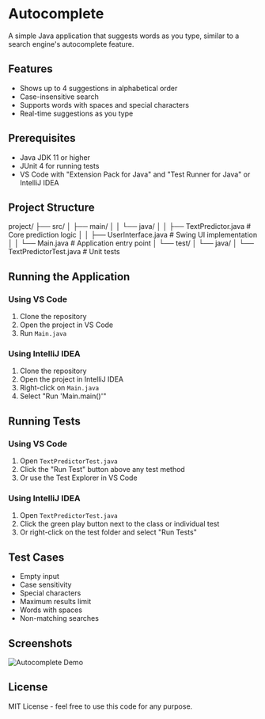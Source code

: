 # Autocomplete

A simple Java application that suggests words as you type, similar to a search engine's autocomplete feature.

## Features
- Shows up to 4 suggestions in alphabetical order
- Case-insensitive search
- Supports words with spaces and special characters
- Real-time suggestions as you type

## Prerequisites
- Java JDK 11 or higher
- JUnit 4 for running tests
- VS Code with "Extension Pack for Java" and "Test Runner for Java" or IntelliJ IDEA

## Project Structure

project/
├── src/
│ ├── main/
│ │ └── java/
│ │ ├── TextPredictor.java # Core prediction logic
│ │ ├── UserInterface.java # Swing UI implementation
│ │ └── Main.java # Application entry point
│ └── test/
│   └── java/
│       └── TextPredictorTest.java # Unit tests


## Running the Application

### Using VS Code
1. Clone the repository
2. Open the project in VS Code
3. Run `Main.java`

### Using IntelliJ IDEA
1. Clone the repository
2. Open the project in IntelliJ IDEA
3. Right-click on `Main.java`
4. Select "Run 'Main.main()'"

## Running Tests

### Using VS Code
1. Open `TextPredictorTest.java`
2. Click the "Run Test" button above any test method
3. Or use the Test Explorer in VS Code

### Using IntelliJ IDEA
1. Open `TextPredictorTest.java`
2. Click the green play button next to the class or individual test
3. Or right-click on the test folder and select "Run Tests"

## Test Cases
- Empty input
- Case sensitivity
- Special characters
- Maximum results limit
- Words with spaces
- Non-matching searches

## Screenshots
![Autocomplete Demo](screenshots/demo.png)

## License
MIT License - feel free to use this code for any purpose.